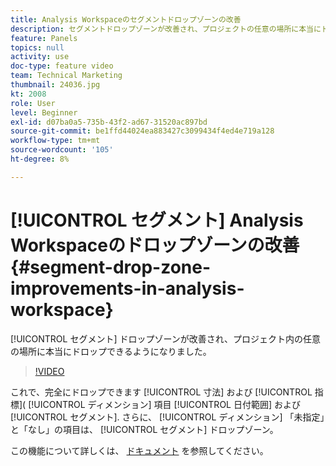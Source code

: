 ```yaml
---
title: Analysis Workspaceのセグメントドロップゾーンの改善
description: セグメントドロップゾーンが改善され、プロジェクトの任意の場所に本当にドロップできるようになりました。
feature: Panels
topics: null
activity: use
doc-type: feature video
team: Technical Marketing
thumbnail: 24036.jpg
kt: 2008
role: User
level: Beginner
exl-id: d07ba0a5-735b-43f2-ad67-31520ac897bd
source-git-commit: be1ffd44024ea883427c3099434f4ed4e719a128
workflow-type: tm+mt
source-wordcount: '105'
ht-degree: 8%

---
```


# [!UICONTROL セグメント] Analysis Workspaceのドロップゾーンの改善 {#segment-drop-zone-improvements-in-analysis-workspace}

[!UICONTROL セグメント] ドロップゾーンが改善され、プロジェクト内の任意の場所に本当にドロップできるようになりました。

>[!VIDEO](https://video.tv.adobe.com/v/24036/?quality=12)

これで、完全にドロップできます [!UICONTROL 寸法] および [!UICONTROL 指標]( [!UICONTROL ディメンション] 項目 [!UICONTROL 日付範囲] および [!UICONTROL セグメント]. さらに、 [!UICONTROL ディメンション] 「未指定」と「なし」の項目は、 [!UICONTROL セグメント] ドロップゾーン。

この機能について詳しくは、 [ドキュメント](https://experienceleague.adobe.com/docs/analytics/analyze/analysis-workspace/components/t-freeform-project-segment.html?lang=en) を参照してください。
